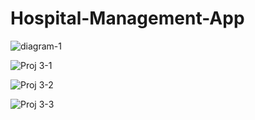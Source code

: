 # Hospital-Management-App

![diagram-1](https://user-images.githubusercontent.com/72800614/158053760-66fc3458-262c-43e5-b6fe-c7742835e88a.png)

![Proj 3-1](https://user-images.githubusercontent.com/72800614/158053767-1450716d-3583-4562-8320-73da604b1615.png)

![Proj 3-2](https://user-images.githubusercontent.com/72800614/158053770-6c708b6d-bab8-446c-923b-360d5f17d6fd.png)

![Proj 3-3](https://user-images.githubusercontent.com/72800614/158053776-44b76a67-015d-445d-b61d-59099e85e5c2.png)
